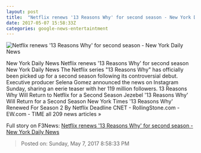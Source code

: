 ```yaml
---
layout: post
title:  "Netflix renews '13 Reasons Why' for second season - New York Daily News"
date: 2017-05-07 15:58:33Z
categories: google-news-entertaintment
---
```


![Netflix renews '13 Reasons Why' for second season - New York Daily News](http://assets.nydailynews.com/polopoly_fs/1.3144564.1494172364!/img/httpImage/image.jpg_gen/derivatives/landscape_1200/tv-13-reasons.jpg)

New York Daily News Netflix renews '13 Reasons Why' for second season New York Daily News The Netflix series "13 Reasons Why" has officially been picked up for a second season following its controversial debut. Executive producer Selena Gomez announced the news on Instagram Sunday, sharing an eerie teaser with her 119 million followers. 13 Reasons Why Will Return to Netflix for a Second Season Jezebel '13 Reasons Why' Will Return for a Second Season New York Times '13 Reasons Why' Renewed For Season 2 By Netflix Deadline CNET - RollingStone.com - EW.com - TIME all 209 news articles »


Full story on F3News: [Netflix renews '13 Reasons Why' for second season - New York Daily News](http://www.f3nws.com/n/U3vrgB)

> Posted on: Sunday, May 7, 2017 8:58:33 PM

